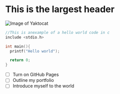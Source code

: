 # This is the largest header

![Image of Yaktocat](https://octodex.github.com/images/yaktocat.png)

```C
//This is anexample of a hello world code in c
include <stdio.h>

int main(){
  printf("Hello world");

  return 0;
}
```

- [ ] Turn on GitHub Pages
- [ ] Outline my portfolio
- [ ] Introduce myself to the world
